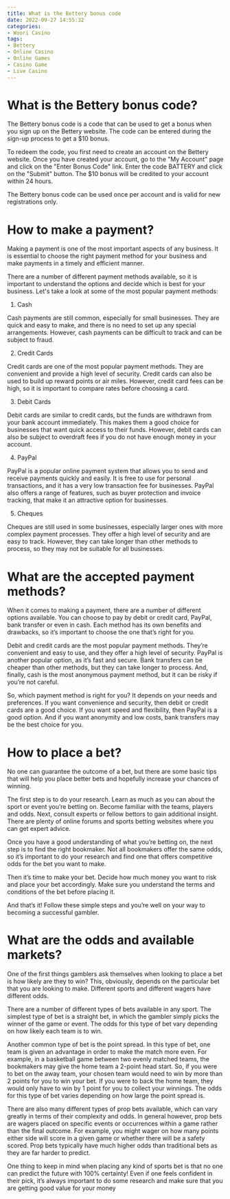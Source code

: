 ```yaml
---
title: What is the Bettery bonus code
date: 2022-09-27 14:55:32
categories:
- Woori Casino
tags:
- Bettery
- Online Casino
- Online Games
- Casino Game
- Live Casino
---
```



#  What is the Bettery bonus code?

The Bettery bonus code is a code that can be used to get a bonus when you sign up on the Bettery website. The code can be entered during the sign-up process to get a $10 bonus.

To redeem the code, you first need to create an account on the Bettery website. Once you have created your account, go to the "My Account" page and click on the "Enter Bonus Code" link. Enter the code BATTERY and click on the "Submit" button. The $10 bonus will be credited to your account within 24 hours.

The Bettery bonus code can be used once per account and is valid for new registrations only.

#  How to make a payment?

Making a payment is one of the most important aspects of any business. It is essential to choose the right payment method for your business and make payments in a timely and efficient manner.

There are a number of different payment methods available, so it is important to understand the options and decide which is best for your business. Let's take a look at some of the most popular payment methods:

1. Cash

Cash payments are still common, especially for small businesses. They are quick and easy to make, and there is no need to set up any special arrangements. However, cash payments can be difficult to track and can be subject to fraud.

2. Credit Cards

Credit cards are one of the most popular payment methods. They are convenient and provide a high level of security. Credit cards can also be used to build up reward points or air miles. However, credit card fees can be high, so it is important to compare rates before choosing a card.

3. Debit Cards

Debit cards are similar to credit cards, but the funds are withdrawn from your bank account immediately. This makes them a good choice for businesses that want quick access to their funds. However, debit cards can also be subject to overdraft fees if you do not have enough money in your account.

4. PayPal

PayPal is a popular online payment system that allows you to send and receive payments quickly and easily. It is free to use for personal transactions, and it has a very low transaction fee for businesses. PayPal also offers a range of features, such as buyer protection and invoice tracking, that make it an attractive option for businesses.

5. Cheques

Cheques are still used in some businesses, especially larger ones with more complex payment processes. They offer a high level of security and are easy to track. However, they can take longer than other methods to process, so they may not be suitable for all businesses.

#  What are the accepted payment methods?

When it comes to making a payment, there are a number of different options available. You can choose to pay by debit or credit card, PayPal, bank transfer or even in cash. Each method has its own benefits and drawbacks, so it’s important to choose the one that’s right for you.

Debit and credit cards are the most popular payment methods. They’re convenient and easy to use, and they offer a high level of security. PayPal is another popular option, as it’s fast and secure. Bank transfers can be cheaper than other methods, but they can take longer to process. And, finally, cash is the most anonymous payment method, but it can be risky if you’re not careful.

So, which payment method is right for you? It depends on your needs and preferences. If you want convenience and security, then debit or credit cards are a good choice. If you want speed and flexibility, then PayPal is a good option. And if you want anonymity and low costs, bank transfers may be the best choice for you.

#  How to place a bet?

No one can guarantee the outcome of a bet, but there are some basic tips that will help you place better bets and hopefully increase your chances of winning.

The first step is to do your research. Learn as much as you can about the sport or event you’re betting on. Become familiar with the teams, players and odds. Next, consult experts or fellow bettors to gain additional insight. There are plenty of online forums and sports betting websites where you can get expert advice.

Once you have a good understanding of what you’re betting on, the next step is to find the right bookmaker. Not all bookmakers offer the same odds, so it’s important to do your research and find one that offers competitive odds for the bet you want to make.

Then it’s time to make your bet. Decide how much money you want to risk and place your bet accordingly. Make sure you understand the terms and conditions of the bet before placing it.

And that’s it! Follow these simple steps and you’re well on your way to becoming a successful gambler.

#  What are the odds and available markets?

One of the first things gamblers ask themselves when looking to place a bet is how likely are they to win? This, obviously, depends on the particular bet that you are looking to make. Different sports and different wagers have different odds.

There are a number of different types of bets available in any sport. The simplest type of bet is a straight bet, in which the gambler simply picks the winner of the game or event. The odds for this type of bet vary depending on how likely each team is to win.

Another common type of bet is the point spread. In this type of bet, one team is given an advantage in order to make the match more even. For example, in a basketball game between two evenly matched teams, the bookmakers may give the home team a 2-point head start. So, if you were to bet on the away team, your chosen team would need to win by more than 2 points for you to win your bet. If you were to back the home team, they would only have to win by 1 point for you to collect your winnings. The odds for this type of bet varies depending on how large the point spread is.

There are also many different types of prop bets available, which can vary greatly in terms of their complexity and odds. In general however, prop bets are wagers placed on specific events or occurrences within a game rather than the final outcome. For example, you might wager on how many points either side will score in a given game or whether there will be a safety scored. Prop bets typically have much higher odds than traditional bets as they are far harder to predict. 

One thing to keep in mind when placing any kind of sports bet is that no one can predict the future with 100% certainty! Even if one feels confident in their pick, it’s always important to do some research and make sure that you are getting good value for your money
